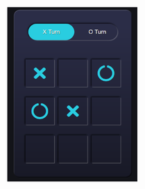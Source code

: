 
<img align="center" src="https://github.com/che36/TicTacToe/blob/master/tic%20tac%20toe.png" width="300" height="400">
</p>
